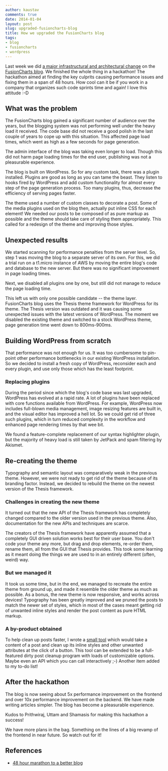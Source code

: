 ```yaml
---
author: kaustav
comments: true
date: 2014-01-04
layout: post
slug: upgraded-fusioncharts-blog
title: How we upgraded the FusionCharts blog
tags:
- blog
- fusioncharts
- wordpress
---
```


Last week we did [a major infrastructural and architectural change](http://blog.fusioncharts.com/2014/01/48-hour-marathon-to-a-better-blog/) on the [FusionCharts blog](http://blog.fusioncharts.com). We finished the whole thing in a hackathon! The hackathon aimed at finding the key culprits causing performance issues and fixing them in a span of 48 hours. How cool can it be if you work in a company that organizes such code sprints time and again! I love this attitude :-D<!-- more -->



## What was the problem



The FusionCharts blog gained a significant number of audience over the years, but the blogging system was not performing well under the heavy load it received. The code base did not receive a good polish in the last couple of years to cope up with this situation. This affected page load times, which went as high as a few seconds for page generation.

The admin interface of the blog was taking even longer to load. Though this did not harm page loading times for the end user, publishing was not a pleasurable experience.

The blog is built on WordPress. So for any custom task, there was a plugin installed. Plugins are good as long as you can tame the beast. They listen to hooks fired by WordPress and add custom functionality for almost every step of the page generation process. Too many plugins, thus, decrease the efficiency of serving pages faster.

The theme used a number of custom classes to decorate a post. Some of the media plugins used on the blog then, actually put inline CSS for each element! We needed our posts to be composed of as pure markup as possible and the theme should take care of styling them appropriately. This called for a redesign of the theme and improving those styles.



## Unexpected results



We started scanning for performance penalties from the server level. So, step 1 was moving the blog to a separate server of its own. For this, we did a trial run on a t1.micro instance of AWS by moving the entire blog's code and database to the new server. But there was no significant improvement in page loading times.

Next, we disabled all plugins one by one, but still did not manage to reduce the page loading time.

This left us with only one possible candidate -- the theme layer. FusionCharts blog uses the Thesis theme framework for WordPress for its theme. The Thesis version was outdated and it was causing some unexpected issues with the latest versions of WordPress. The moment we disabled the existing theme and switched to a stock WordPress theme, page generation time went down to 800ms-900ms.



## Building WordPress from scratch



That performance was not enough for us. It was too cumbersome to pin-point other performance bottlenecks in our existing WordPress installation. So we decided to install a fresh copy of WordPress, reconsider each and every plugin, and use only those which has the least footprint.



### Replacing plugins



During the period since which the blog's code base was last upgraded, WordPress has evolved at a rapid rate. A lot of plugins have been replaced with core functions available from WordPress. For example, WordPress now includes full-blown media management, image resizing features are built in, and the visual editor has improved a hell lot. So we could get rid of three such plugins, which in turn reduced complexity in the workflow and enhanced page rendering times by that wee bit.

We found a feature-complete replacement of our syntax highlighter plugin, but the majority of heavy load is still taken by JetPack and spam filtering by Akismet.



## Re-creating the theme



Typography and semantic layout was comparatively weak in the previous theme. However, we were not ready to get rid of the theme because of its branding factor. Instead, we decided to rebuild the theme on the newest version of the Thesis framework.



### Challenges in creating the new theme



It turned out that the new API of the Thesis framework has completely changed compared to the older version used in the previous theme. Also, documentation for the new APIs and techniques are scarce.

The creators of the Thesis framework have apparently assumed that a completely GUI driven solution works best for their user base. You don't code your theme any more, but drag and drop elements, re-order them, rename them, all from the GUI that Thesis provides. This took some learning as it meant doing the things we are used to in an entirely different (often, weird) way.



### But we managed it



It took us some time, but in the end, we managed to recreate the entire theme from ground up, and made it resemble the older theme as much as possible. As a bonus, the new theme is now responsive, and works across devices! Typography has been greatly improved and we pruned the posts to match the newer set of styles, which in most of the cases meant getting rid of unwanted inline styles and render the post content as pure HTML markup.



### A by-product obtained



To help clean up posts faster, I wrote a [small tool](http://static.kaustavdm.in/html-cleanup/index.html) which would take a content of a post and clean up its inline styles and other unwanted attributes at the click of a button. This tool can be extended to be a full-featured dirty post cleanup program with loads of customizable options. Maybe even an API which you can call interactively ;-) Another item added to my to-do list!



## After the hackathon



The blog is now seeing about 5x performance improvement on the frontend and over 10x performance improvement on the backend. We have made writing articles simpler. The blog has become a pleasurable experience.

Kudos to Prithwiraj, Uttam and Shamasis for making this hackathon a success!

We have more plans in the bag. Something on the lines of a big revamp of the frontend in near future. So watch out for it!



## References







  * [48 hour marathon to a better blog](http://blog.fusioncharts.com/2014/01/48-hour-marathon-to-a-better-blog/)



